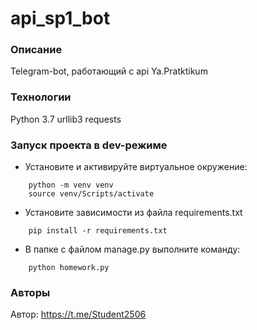 # api_sp1_bot
### Описание
Telegram-bot, работающий с api Ya.Pratktikum
### Технологии
Python 3.7
urllib3
requests
### Запуск проекта в dev-режиме
- Установите и активируйте виртуальное окружение:
```
    python -m venv venv
    source venv/Scripts/activate
```
- Установите зависимости из файла requirements.txt
```
    pip install -r requirements.txt
```
- В папке с файлом manage.py выполните команду:
```
    python homework.py
```
### Авторы
Автор: https://t.me/Student2506
